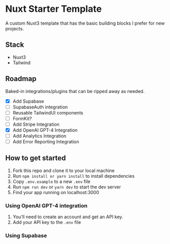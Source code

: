 # Nuxt Starter Template

A custom Nuxt3 template that has the basic building blocks I prefer for new projects.

## Stack

- Nuxt3
- Tailwind

## Roadmap

Baked-in integrations/plugins that can be ripped away as needed.

- [x] Add Supabase
- [ ] SupabaseAuth integration
- [ ] Reusable TailwindUI components
- [ ] FormKit?
- [ ] Add Stripe Integration
- [x] Add OpenAI GPT-4 Integration
- [ ] Add Analytics Integration
- [ ] Add Error Reporting Integration

## How to get started

1. Fork this repo and clone it to your local machine
2. Run `npm install or yarn install` to install dependencies
3. Copy `.env.example` to a new `.env` file
4. Run `npm run dev` or `yarn dev` to start the dev server
5. Find your app running on localhost:3000

### Using OpenAI GPT-4 integration

1. You'll need to create an account and get an API key.
2. Add your API key to the `.env` file

### Using Supabase
